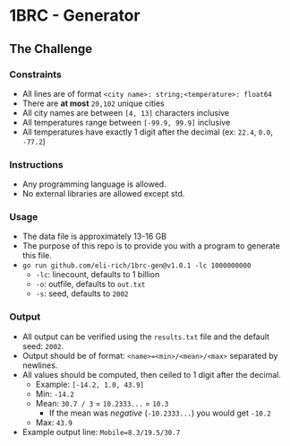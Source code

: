 # 1BRC - Generator

## The Challenge

### Constraints

- All lines are of format `<city name>: string;<temperature>: float64`
- There are **at most** `20,102` unique cities
- All city names are between `[4, 13]` characters inclusive
- All temperatures range between `[-99.9, 99.9]` inclusive
- All temperatures have exactly 1 digit after the decimal (ex: `22.4`, `0.0`, `-77.2`)

### Instructions

- Any programming language is allowed.
- No external libraries are allowed except std.

### Usage

- The data file is approximately 13-16 GB
- The purpose of this repo is to provide you with a program to generate this file.
- `go run github.com/eli-rich/1brc-gen@v1.0.1 -lc 1000000000`
  - `-lc`: linecount, defaults to 1 billion
  - `-o`: outfile, defaults to `out.txt`
  - `-s`: seed, defaults to `2002`

### Output

- All output can be verified using the `results.txt` file and the default seed: `2002`.
- Output should be of format: `<name>=<min>/<mean>/<max>` separated by newlines.
- All values should be computed, then ceiled to 1 digit after the decimal.
  - Example: `[-14.2, 1.0, 43.9]`
  - Min: `-14.2`
  - Mean: `30.7 / 3` = `10.2333...` = `10.3`
    - If the mean was _negative_ (`-10.2333...`) you would get `-10.2`
  - Max: `43.9`
- Example output line: `Mobile=8.3/19.5/30.7`
